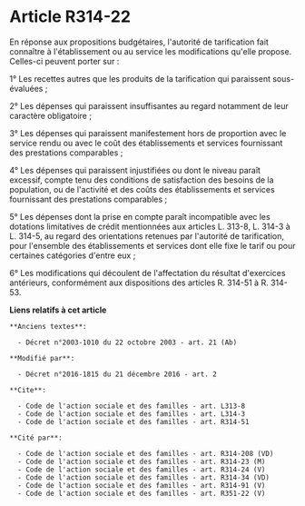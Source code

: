 # Article R314-22

En réponse aux propositions budgétaires, l'autorité de tarification fait connaître à l'établissement ou au service les
modifications qu'elle propose. Celles-ci peuvent porter sur : 

1° Les recettes autres que les produits de la tarification qui paraissent sous-évaluées ; 

2° Les dépenses qui paraissent insuffisantes au regard notamment de leur caractère obligatoire ; 

3° Les dépenses qui paraissent manifestement hors de proportion avec le service rendu ou avec le coût des établissements et
services fournissant des prestations comparables ; 

4° Les dépenses qui paraissent injustifiées ou dont le niveau paraît excessif, compte tenu des conditions de satisfaction des
besoins de la population, ou de l'activité et des coûts des établissements et services fournissant des prestations
comparables ; 

5° Les dépenses dont la prise en compte paraît incompatible avec les dotations limitatives de crédit mentionnées aux articles
L. 313-8, 
L. 314-3 à L. 314-5, au regard des orientations retenues par l'autorité de tarification, pour l'ensemble des établissements
et services dont elle fixe le tarif ou pour certaines catégories d'entre eux ; 

6° Les modifications qui découlent de l'affectation du résultat d'exercices antérieurs, conformément aux dispositions des
articles R. 314-51 à R. 314-53.

**Liens relatifs à cet article**

	**Anciens textes**:

	  - Décret n°2003-1010 du 22 octobre 2003 - art. 21 (Ab)

	**Modifié par**:

	  - Décret n°2016-1815 du 21 décembre 2016 - art. 2

	**Cite**:

	  - Code de l'action sociale et des familles - art. L313-8
	  - Code de l'action sociale et des familles - art. L314-3
	  - Code de l'action sociale et des familles - art. R314-51

	**Cité par**:

	  - Code de l'action sociale et des familles - art. R314-208 (VD)
	  - Code de l'action sociale et des familles - art. R314-23 (M)
	  - Code de l'action sociale et des familles - art. R314-24 (V)
	  - Code de l'action sociale et des familles - art. R314-34 (VD)
	  - Code de l'action sociale et des familles - art. R314-91 (V)
	  - Code de l'action sociale et des familles - art. R351-22 (V)
